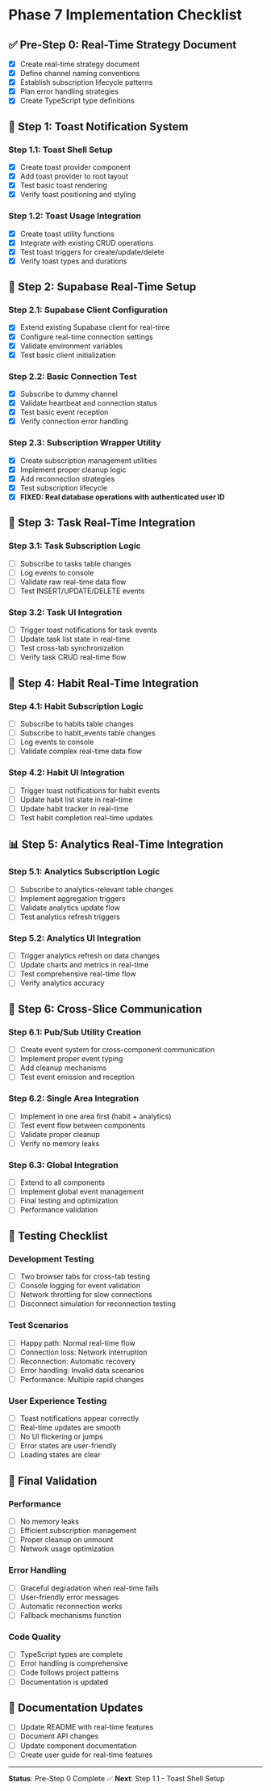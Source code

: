 # Phase 7 Implementation Checklist

## ✅ Pre-Step 0: Real-Time Strategy Document

- [x] Create real-time strategy document
- [x] Define channel naming conventions
- [x] Establish subscription lifecycle patterns
- [x] Plan error handling strategies
- [x] Create TypeScript type definitions

## 🔄 Step 1: Toast Notification System

### Step 1.1: Toast Shell Setup

- [x] Create toast provider component
- [x] Add toast provider to root layout
- [x] Test basic toast rendering
- [x] Verify toast positioning and styling

### Step 1.2: Toast Usage Integration

- [x] Create toast utility functions
- [x] Integrate with existing CRUD operations
- [x] Test toast triggers for create/update/delete
- [x] Verify toast types and durations

## 🔌 Step 2: Supabase Real-Time Setup

### Step 2.1: Supabase Client Configuration

- [x] Extend existing Supabase client for real-time
- [x] Configure real-time connection settings
- [x] Validate environment variables
- [x] Test basic client initialization

### Step 2.2: Basic Connection Test

- [x] Subscribe to dummy channel
- [x] Validate heartbeat and connection status
- [x] Test basic event reception
- [x] Verify connection error handling

### Step 2.3: Subscription Wrapper Utility

- [x] Create subscription management utilities
- [x] Implement proper cleanup logic
- [x] Add reconnection strategies
- [x] Test subscription lifecycle
- [x] **FIXED: Real database operations with authenticated user ID**

## 📝 Step 3: Task Real-Time Integration

### Step 3.1: Task Subscription Logic

- [ ] Subscribe to tasks table changes
- [ ] Log events to console
- [ ] Validate raw real-time data flow
- [ ] Test INSERT/UPDATE/DELETE events

### Step 3.2: Task UI Integration

- [ ] Trigger toast notifications for task events
- [ ] Update task list state in real-time
- [ ] Test cross-tab synchronization
- [ ] Verify task CRUD real-time flow

## 🎯 Step 4: Habit Real-Time Integration

### Step 4.1: Habit Subscription Logic

- [ ] Subscribe to habits table changes
- [ ] Subscribe to habit_events table changes
- [ ] Log events to console
- [ ] Validate complex real-time data flow

### Step 4.2: Habit UI Integration

- [ ] Trigger toast notifications for habit events
- [ ] Update habit list state in real-time
- [ ] Update habit tracker in real-time
- [ ] Test habit completion real-time updates

## 📊 Step 5: Analytics Real-Time Integration

### Step 5.1: Analytics Subscription Logic

- [ ] Subscribe to analytics-relevant table changes
- [ ] Implement aggregation triggers
- [ ] Validate analytics update flow
- [ ] Test analytics refresh triggers

### Step 5.2: Analytics UI Integration

- [ ] Trigger analytics refresh on data changes
- [ ] Update charts and metrics in real-time
- [ ] Test comprehensive real-time flow
- [ ] Verify analytics accuracy

## 🔗 Step 6: Cross-Slice Communication

### Step 6.1: Pub/Sub Utility Creation

- [ ] Create event system for cross-component communication
- [ ] Implement proper event typing
- [ ] Add cleanup mechanisms
- [ ] Test event emission and reception

### Step 6.2: Single Area Integration

- [ ] Implement in one area first (habit + analytics)
- [ ] Test event flow between components
- [ ] Validate proper cleanup
- [ ] Verify no memory leaks

### Step 6.3: Global Integration

- [ ] Extend to all components
- [ ] Implement global event management
- [ ] Final testing and optimization
- [ ] Performance validation

## 🧪 Testing Checklist

### Development Testing

- [ ] Two browser tabs for cross-tab testing
- [ ] Console logging for event validation
- [ ] Network throttling for slow connections
- [ ] Disconnect simulation for reconnection testing

### Test Scenarios

- [ ] Happy path: Normal real-time flow
- [ ] Connection loss: Network interruption
- [ ] Reconnection: Automatic recovery
- [ ] Error handling: Invalid data scenarios
- [ ] Performance: Multiple rapid changes

### User Experience Testing

- [ ] Toast notifications appear correctly
- [ ] Real-time updates are smooth
- [ ] No UI flickering or jumps
- [ ] Error states are user-friendly
- [ ] Loading states are clear

## 🚀 Final Validation

### Performance

- [ ] No memory leaks
- [ ] Efficient subscription management
- [ ] Proper cleanup on unmount
- [ ] Network usage optimization

### Error Handling

- [ ] Graceful degradation when real-time fails
- [ ] User-friendly error messages
- [ ] Automatic reconnection works
- [ ] Fallback mechanisms function

### Code Quality

- [ ] TypeScript types are complete
- [ ] Error handling is comprehensive
- [ ] Code follows project patterns
- [ ] Documentation is updated

## 📝 Documentation Updates

- [ ] Update README with real-time features
- [ ] Document API changes
- [ ] Update component documentation
- [ ] Create user guide for real-time features

---

**Status**: Pre-Step 0 Complete ✅
**Next**: Step 1.1 - Toast Shell Setup

